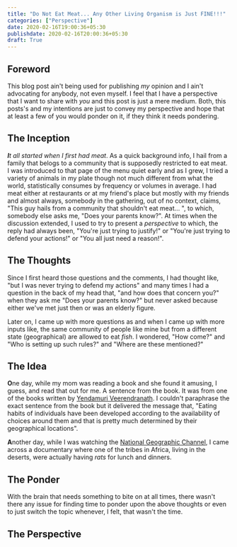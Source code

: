 ```yaml
---
title: "Do Not Eat Meat... Any Other Living Organism is Just FINE!!!"
categories: ["Perspective"]
date: 2020-02-16T19:00:36+05:30
publishdate: 2020-02-16T20:00:36+05:30
draft: True
---
```


## Foreword

This blog post ain't being used for publishing _my_ opinion and I ain't advocating for anybody, not even myself. I feel that I have a perspective that I want to share with _you_ and this post is just a mere medium. Both, this posts's and my intentions are just to convey my perspective and hope that at least a few of you would ponder on it, if they think it needs pondering.

## The Inception

_**I**t all started when I first had meat_. As a quick background info, I hail from a family that belogs to a community that is supposedly restricted to eat meat. I was introduced to that page of the menu quiet early and as I grew, I tried a variety of animals in my plate though not much different from what the world, statistically consumes by frequency or volumes in average. I had meat either at restaurants or at my friend's place but mostly with my friends and almost always, somebody in the gathering, out of no context, claims, "This guy hails from a community that shouldn't eat meat... ", to which, somebody else asks me, "Does your parents know?". At times when the discussion extended, I used to try to present a _perspective_ to which, the reply had always been, "You're just trying to justify!" or "You're just trying to defend your actions!" or "You all just need a reason!".

## The Thoughts

Since I first heard those questions and the comments, I had thought like, "but I was never trying to defend my actions" and many times I had a question in the back of my head that, "and how does that concern you?" when they ask me "Does your parents know?" but never asked because either we've met just then or was an elderly figure.

Later on, I came up with more questions as and when I came up with more inputs like, the same community of people like mine but from a different state (geographical) are allowed to eat _fish_. I wondered, "How come?" and "Who is setting up such rules?" and "Where are these mentioned?"

## The Idea

**O**ne day, while my mom was reading a book and she found it amusing, I guess, and read that out for me. A sentence from the book. It was from one of the books written by [Yendamuri Veerendranath](https://en.wikipedia.org/wiki/Yandamuri_Veerendranath). I couldn't paraphrase the exact sentence from the book but it delivered the message that, "Eating habits of individuals have been developed according to the availability of choices around them and that is pretty much determined by their geographical locations".

**A**nother day, while I was watching the [National Geographic Channel](https://www.nationalgeographic.com/tv/), I came across a documentary where one of the tribes in Africa, living in the deserts, were actually having _rats_ for lunch and dinners.

## The Ponder

With the brain that needs something to bite on at all times, there wasn't there any issue for finding time to ponder upon the above thoughts or even to just switch the topic whenever, I felt, that wasn't the time.

## The Perspective

